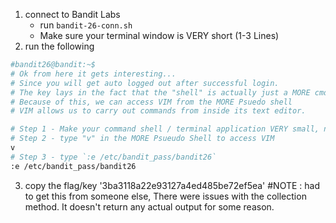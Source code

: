 1. connect to Bandit Labs
    * run `bandit-26-conn.sh`
    * Make sure your terminal window is VERY short (1-3 Lines)
2. run the following    
```bash
#bandit26@bandit:~$ 
# Ok from here it gets interesting...
# Since you will get auto logged out after successful login.
# The key lays in the fact that the "shell" is actually just a MORE cmd. 
# Because of this, we can access VIM from the MORE Psuedo shell
# VIM allows us to carry out commands from inside its text editor.

# Step 1 - Make your command shell / terminal application VERY small, no more than 2-3 lines tall. (Windows Terminal/Powershell window/Linux Terminal, etc)
# Step 2 - type "v" in the MORE Psueudo Shell to access VIM
v
# Step 3 - type `:e /etc/bandit_pass/bandit26`
:e /etc/bandit_pass/bandit26
```
3. copy the flag/key '3ba3118a22e93127a4ed485be72ef5ea'
#NOTE : had to get this from someone else, There were issues with the collection method. It doesn't return any actual output for some reason.
